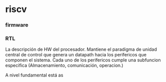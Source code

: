 # riscv

### firmware 


### RTL 
La descripción de HW del procesador. Mantiene el paradigma de unidad central de control que genera un datapath hacia los perifericos que componen el sistema. Cada uno de los perifericos cumple una subfuncion especifica (Almacenamiento, comunicación, operacion.)

A nivel fundamental está as 

